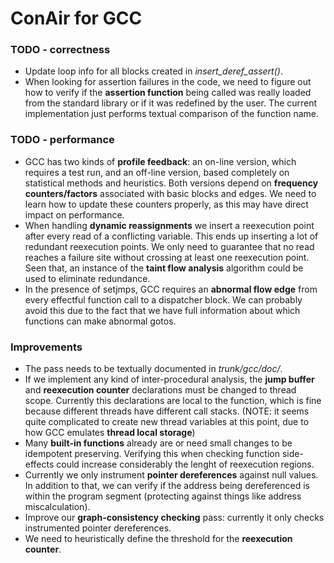 # ConAir for GCC

### TODO - correctness
- Update loop info for all blocks created in *insert_deref_assert()*.
- When looking for assertion failures in the code, we need to figure out how to verify if the **assertion function** being called was really loaded from the standard library or if it was redefined by the user. The current implementation just performs textual comparison of the function name.

### TODO - performance
- GCC has two kinds of **profile feedback**: an on-line version, which requires a test run, and an off-line version, based completely on statistical methods and heuristics. Both versions depend on **frequency counters/factors** associated with basic blocks and edges. We need to learn how to update these counters properly, as this may have direct impact on performance.
- When handling **dynamic reassignments** we insert a reexecution point after every read of a conflicting variable. This ends up inserting a lot of redundant reexecution points. We only need to guarantee that no read reaches a failure site without crossing at least one reexecution point. Seen that, an instance of the **taint flow analysis** algorithm could be used to eliminate redundance.
- In the presence of setjmps, GCC requires an **abnormal flow edge** from every effectful function call to a dispatcher block. We can probably avoid this due to the fact that we have full information about which functions can make abnormal gotos.

### Improvements
- The pass needs to be textually documented in *trunk/gcc/doc/*.
- If we implement any kind of inter-procedural analysis, the **jump buffer** and **reexecution counter** declarations must be changed to thread scope. Currently this declarations are local to the function, which is fine because different threads have different call stacks. (NOTE: it seems quite complicated to create new thread variables at this point, due to how GCC emulates **thread local storage**)
- Many **built-in functions** already are or need small changes to be idempotent preserving. Verifying this when checking function side-effects could increase considerably the lenght of reexecution regions.
- Currently we only instrument **pointer dereferences** against null values. In addition to that, we can verify if the address being dereferenced is within the program segment (protecting against things like address miscalculation).
- Improve our **graph-consistency checking** pass: currently it only checks instrumented pointer dereferences.
- We need to heuristically define the threshold for the **reexecution counter**.
